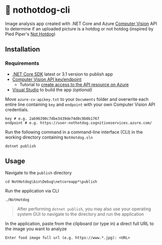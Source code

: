 # 🌭 nothotdog-cli 
Image analysis app created with .NET Core and Azure [Computer Vision](https://azure.microsoft.com/en-us/services/cognitive-services/computer-vision/) API to determine if an uploaded picture is a hotdog or not hotdog (inspired by Pied Piper's [Not Hotdog](https://www.youtube.com/watch?v=ACmydtFDTGs))

## Installation
###  Requirements
- [.NET Core SDK](https://dotnet.microsoft.com/download) latest or 3.1 version to publish app
- [Computer Vision API key/endpoint](https://portal.azure.com/#home)
    - Tutorial to [create access to the API resource on Azure](https://docs.microsoft.com/en-us/azure/azure-resource-manager/templates/quickstart-create-templates-use-the-portal)
- [Visual Studio](https://visualstudio.microsoft.com/) to build the app *(optional)*

Move `azure-cv-apikey.txt` to your `Documents` folder and overwrite each entire line containing `key` and `endpoint` with your own Computer Vision API credentials.
```
key # e.g. 2ab96390c7dbe3439de74d0c9b0b1767
endpoint # e.g. https://user-nothotdog.cognitiveservices.azure.com/
```

Run the following command in a command-line interface (CLI) in the working directory containing `NotHotdog.sln`
```
dotnet publish
```

## Usage
Navigate to the `publish` directory
```
cd NotHotdog\bin\Debug\netcoreapp*\publish
```
Run the application via CLI
```
./NotHotdog
```
> After performing `dotnet publish`, you may also use your operating system GUI to navigate to the directory and run the application 

In the application, paste from the clipboard (or type in) a direct full URL to the image you want to analyze
```
Enter food image full url (e.g. https://www.*.jpg): <URL>
```
